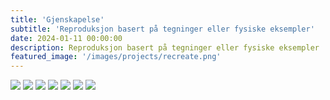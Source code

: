 ```yaml
---
title: 'Gjenskapelse'
subtitle: 'Reproduksjon basert på tegninger eller fysiske eksempler'
date: 2024-01-11 00:00:00
description: Reproduksjon basert på tegninger eller fysiske eksempler
featured_image: '/images/projects/recreate.png'
---
```



<div class="gallery" data-columns="3">
	<img src="{{site.baseurl}}/images/projects/recreate/Snap wrap spider coupling L.png">
	<img src="/{{site.baseurl}}images/projects/recreate/Connector housing.png">
	<img src="/{{site.baseurl}}images/projects/recreate/Custom tube.png">
	<img src="/{{site.baseurl}}images/projects/recreate/Tank washing nozzle.png">
	<img src="/{{site.baseurl}}images/projects/recreate/Cover.png">
	<img src="/{{site.baseurl}}images/projects/recreate/Skrue.png">
	<img src="/{{site.baseurl}}images/projects/recreate/Solvdeler til kniv 3D modell illustrasjon.png">
</div>

